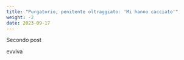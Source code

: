 ```yaml
---
title: "Purgatorio, penitente oltraggiato: 'Mi hanno cacciato'"
weight: -2
date: 2023-09-17
---
```


Secondo post

evviva